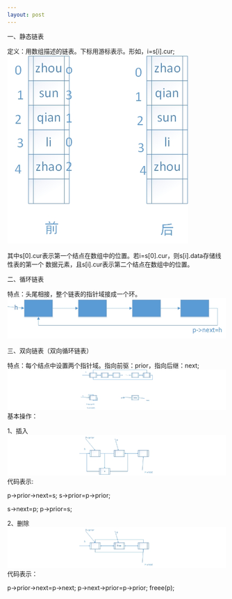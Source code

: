 ```yaml
---
layout: post
---
```

一、静态链表

定义：用数组描述的链表。下标用游标表示。形如，i=s[i].cur;
<img src="/images/绘图11.jpg" class="fit image">

其中s[0].cur表示第一个结点在数组中的位置。若i=s[0].cur，则s[i].data存储线性表的第一个
数据元素，且s[i].cur表示第二个结点在数组中的位置。

二、循环链表

特点：头尾相接，整个链表的指针域接成一个环。
<img src="/images/绘图12.jpg" class="fit image">

三、双向链表（双向循环链表）

特点：每个结点中设置两个指针域。指向前驱：prior，指向后继：next;
<img src="/images/绘图13.jpg" class="fit image">
基本操作：

1、插入
<img src="/images/绘图14.jpg" class="fit image">
代码表示:

p->prior->next=s;
s->prior=p->prior;

s->next=p;
p->prior=s;

2、删除
<img src="/images/绘图15.jpg" class="fit image">
代码表示：

p->prior->next=p->next;
p->next->prior=p->prior;
freee(p);
